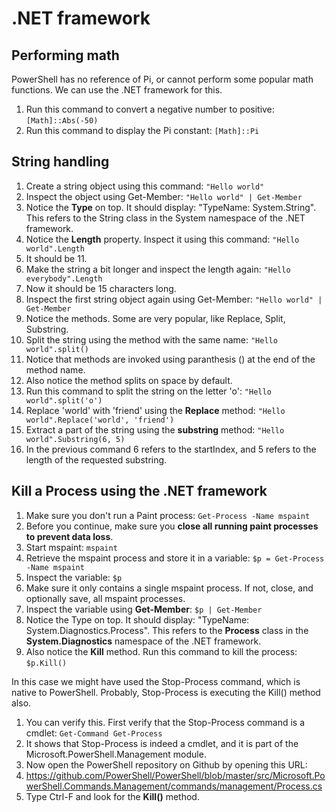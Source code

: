 # .NET framework

## Performing math
PowerShell has no reference of Pi, or cannot perform some popular math functions. We can use the .NET framework for this.
1. Run this command to convert a negative number to positive: ```[Math]::Abs(-50)```
1. Run this command to display the Pi constant: ```[Math]::Pi```


## String handling
1. Create a string object using this command: ```"Hello world"```
1. Inspect the object using Get-Member: ```"Hello world" | Get-Member```
1. Notice the **Type** on top. It should display: "TypeName: System.String". This refers to the String class in the System namespace of the .NET framework.
1. Notice the **Length** property. Inspect it using this command: ```"Hello world".Length```
1. It should be 11.
1. Make the string a bit longer and inspect the length again: ```"Hello everybody".Length```
1. Now it should be 15 characters long.
1. Inspect the first string object again using Get-Member: ```"Hello world" | Get-Member```
1. Notice the methods. Some are very popular, like Replace, Split, Substring.
1. Split the string using the method with the same name: ```"Hello world".split()```
1. Notice that methods are invoked using paranthesis () at the end of the method name.
1. Also notice the method splits on space by default.
1. Run this command to split the string on the letter 'o': ```"Hello world".split('o')```
1. Replace 'world' with 'friend' using the **Replace** method: ```"Hello world".Replace('world', 'friend')```
1. Extract a part of the string using the **substring** method: ```"Hello world".Substring(6, 5)```
1. In the previous command 6 refers to the startIndex, and 5 refers to the length of the requested substring.


## Kill a Process using the .NET framework
1. Make sure you don't run a Paint process: ```Get-Process -Name mspaint```
1. Before you continue, make sure you **close all running paint processes to prevent data loss**.
1. Start mspaint: ```mspaint```
1. Retrieve the mspaint process and store it in a variable: ```$p = Get-Process -Name mspaint```
1. Inspect the variable: ```$p```
1. Make sure it only contains a single mspaint process. If not, close, and optionally save, all mspaint processes.
1. Inspect the variable using **Get-Member**: ```$p | Get-Member```
1. Notice the Type on top. It should display: "TypeName: System.Diagnostics.Process". This refers to the **Process** class in the **System.Diagnostics** namespace of the .NET framework.
1. Also notice the **Kill** method. Run this command to kill the process: ```$p.Kill()```

In this case we might have used the Stop-Process command, which is native to PowerShell. Probably, Stop-Process is executing the Kill() method also.
1. You can verify this. First verify that the Stop-Process command is a cmdlet: ```Get-Command Get-Process```
1. It shows that Stop-Process is indeed a cmdlet, and it is part of the Microsoft.PowerShell.Management module.
1. Now open the PowerShell repository on Github by opening this URL:
1. https://github.com/PowerShell/PowerShell/blob/master/src/Microsoft.PowerShell.Commands.Management/commands/management/Process.cs
1. Type Ctrl-F and look for the **Kill()** method.

